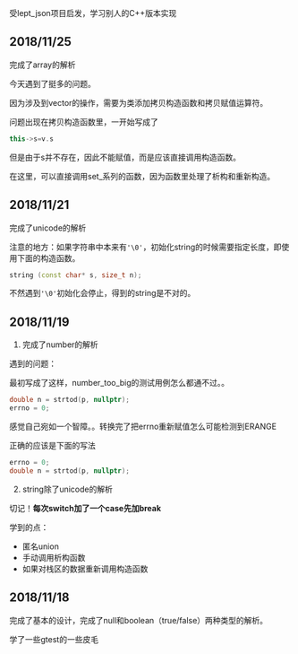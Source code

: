 受lept_json项目启发，学习别人的C++版本实现

## 2018/11/25

完成了array的解析

今天遇到了挺多的问题。

因为涉及到vector的操作，需要为类添加拷贝构造函数和拷贝赋值运算符。

问题出现在拷贝构造函数里，一开始写成了

```c++
this->s=v.s
```

但是由于s并不存在，因此不能赋值，而是应该直接调用构造函数。

在这里，可以直接调用set_系列的函数，因为函数里处理了析构和重新构造。

## 2018/11/21

完成了unicode的解析

注意的地方：如果字符串中本来有`'\0'`，初始化string的时候需要指定长度，即使用下面的构造函数。

```c++
string (const char* s, size_t n);
```

不然遇到`'\0'`初始化会停止，得到的string是不对的。

## 2018/11/19

1. 完成了number的解析

遇到的问题：

最初写成了这样，number_too_big的测试用例怎么都通不过。。

```c++
double n = strtod(p, nullptr);
errno = 0;
```

感觉自己宛如一个智障。。转换完了把errno重新赋值怎么可能检测到ERANGE

正确的应该是下面的写法

```c++
errno = 0;
double n = strtod(p, nullptr);
```
2. string除了unicode的解析

切记！**每次switch加了一个case先加break**

学到的点：

- 匿名union
- 手动调用析构函数
- 如果对栈区的数据重新调用构造函数

## 2018/11/18

完成了基本的设计，完成了null和boolean（true/false）两种类型的解析。

学了一些gtest的一些皮毛